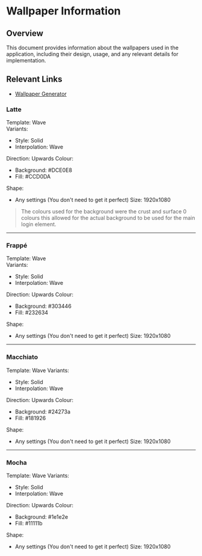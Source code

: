 # Wallpaper Information

## Overview
This document provides information about the wallpapers used in the application, including their design, usage, and any relevant details for implementation.

## Relevant Links
- [Wallpaper Generator](https://app.haikei.app/)

### Latte
Template: Wave  
Variants:
 - Style: Solid
 - Interpolation: Wave

Direction: Upwards
Colour:
 - Background: #DCE0E8
 - Fill: #CCD0DA

Shape:
 - Any settings (You don't need to get it perfect)
Size: 1920x1080

> The colours used for the background were the crust and surface 0 colours this allowed for the actual background to be used for the main login element.

---

### Frappé
Template: Wave  
Variants:
 - Style: Solid
 - Interpolation: Wave

Direction: Upwards
Colour:
 - Background: #303446
 - Fill: #232634

Shape:
 - Any settings (You don't need to get it perfect)
Size: 1920x1080

---

### Macchiato
Template: Wave
Variants:
 - Style: Solid
 - Interpolation: Wave

Direction: Upwards
Colour:
 - Background: #24273a
 - Fill: #181926

Shape:
 - Any settings (You don't need to get it perfect)
Size: 1920x1080

---

### Mocha
Template: Wave
Variants:
 - Style: Solid
 - Interpolation: Wave

Direction: Upwards
Colour:
 - Background: #1e1e2e
 - Fill: #11111b

Shape:
 - Any settings (You don't need to get it perfect)
Size: 1920x1080
